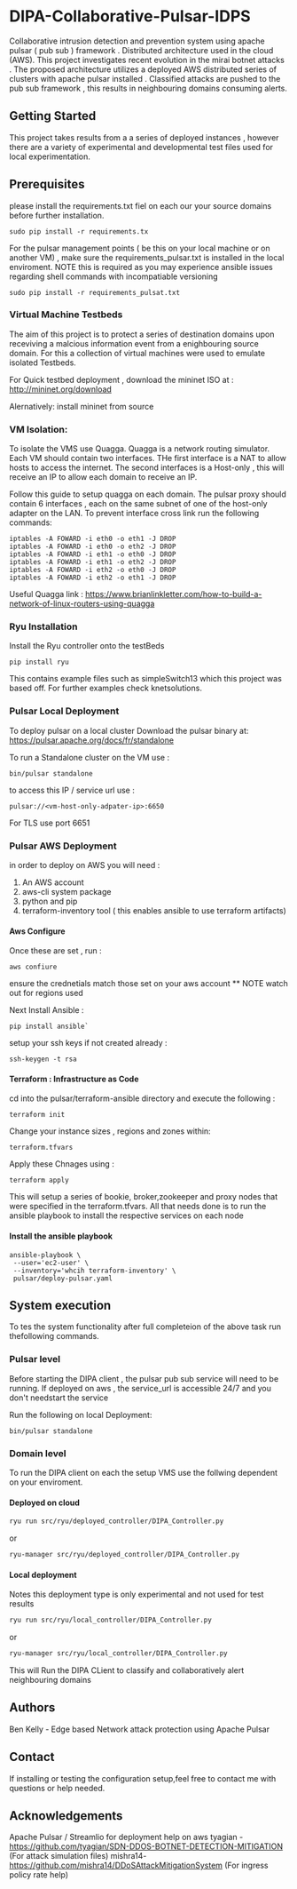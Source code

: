 # DIPA-Collaborative-Pulsar-IDPS
Collaborative intrusion detection and prevention system using apache pulsar ( pub sub ) framework . Distributed architecture used in the cloud (AWS). This project investigates recent evolution in the mirai botnet attacks . The proposed architecture utilizes a deployed AWS distributed series of clusters with apache pulsar installed . Classified attacks are pushed to the pub sub framework , this results in neighbouring domains consuming alerts.

## Getting Started
This project takes results from a a series of deployed instances , however there are a variety of experimental and developmental test files used for local experimentation. 

## Prerequisites
please install the requirements.txt fiel on each our your source domains before further installation.

```
sudo pip install -r requirements.tx
```

For the pulsar management points ( be this on your local machine or on another VM) , make sure the requirements_pulsar.txt is installed in the local enviroment. NOTE this is required as you may  experience ansible issues regarding shell commands with incompatiable versioning

```
sudo pip install -r requirements_pulsat.txt
``` 

### Virtual Machine Testbeds
The aim of this project is to protect a series of destination domains upon receviving a malcious information event from a enighbouring source domain. For this a collection of virtual machines were used to emulate isolated Testbeds. 

For Quick testbed deployment , download the mininet ISO at :
http://mininet.org/download

Alernatively:
install mininet from source 

### VM Isolation:
To isolate the VMS use Quagga. Quagga is a network routing simulator. Each VM should contain two interfaces. THe first interface is a NAT to allow hosts to access the internet. The second interfaces is a Host-only , this will receive an IP to allow each domain to receive an IP.

Follow this guide to setup quagga on each domain. The pulsar proxy should contain 6 interfaces , each on the same subnet of one of the host-only adapter on the LAN. To prevent interface cross link run the following commands: 

``` 
iptables -A FOWARD -i eth0 -o eth1 -J DROP
iptables -A FOWARD -i eth0 -o eth2 -J DROP
iptables -A FOWARD -i eth1 -o eth0 -J DROP
iptables -A FOWARD -i eth1 -o eth2 -J DROP
iptables -A FOWARD -i eth2 -o eth0 -J DROP
iptables -A FOWARD -i eth2 -o eth1 -J DROP
```
Useful Quagga link : https://www.brianlinkletter.com/how-to-build-a-network-of-linux-routers-using-quagga

### Ryu Installation
Install the Ryu controller onto the testBeds

```
pip install ryu
```
This contains example files such as simpleSwitch13 which this project was based off. For further examples check knetsolutions.

### Pulsar Local Deployment
To deploy pulsar on a local cluster Download the pulsar binary at:
https://pulsar.apache.org/docs/fr/standalone

To run a Standalone cluster on the VM use :

```
bin/pulsar standalone 
```

to access this IP / service url use :

```
pulsar://<vm-host-only-adpater-ip>:6650
```

For TLS use port 6651

### Pulsar AWS Deployment
in order to deploy on AWS you will need :
1) An AWS account
2) aws-cli system package
3) python and pip
4) terraform-inventory tool ( this enables ansible to use terraform artifacts)

#### Aws Configure
Once these are set , run :
```
aws confiure
```

ensure the crednetials match those set on your aws account
** NOTE watch out for regions used

Next Install Ansible :
```
pip install ansible`
```

setup your ssh keys if not created already :
```
ssh-keygen -t rsa
```

#### Terraform : Infrastructure as Code
cd into the pulsar/terraform-ansible directory and execute the following :
```
terraform init
```

Change your instance sizes , regions and zones within:
```
terraform.tfvars
```

Apply these Chnages using :
```
terraform apply
```

This will setup a series of bookie, broker,zookeeper and proxy nodes that were specified in the terraform.tfvars. All that needs done is to run the ansible playbook to install the respective services on each node 

#### Install the ansible playbook
```
ansible-playbook \
 --user='ec2-user' \
 --inventory='whcih terraform-inventory' \
 pulsar/deploy-pulsar.yaml
```

## System execution 
To tes the system functionality after full completeion of the above task run thefollowing commands.

### Pulsar level
Before starting the DIPA client , the pulsar pub sub service will need to be running. If deployed on aws , the service_url is accessible 24/7 and you don't needstart the service

Run the following on local Deployment:

```
bin/pulsar standalone 
```





### Domain level
To run the DIPA client on each the setup VMS use the follwing dependent on your enviroment.

#### Deployed on cloud
```bash
ryu run src/ryu/deployed_controller/DIPA_Controller.py
```
or
```bash
ryu-manager src/ryu/deployed_controller/DIPA_Controller.py
```

#### Local deployment
Notes this deployment type is only experimental and not used for test results
```bash
ryu run src/ryu/local_controller/DIPA_Controller.py
```
or
```bash
ryu-manager src/ryu/local_controller/DIPA_Controller.py
```


This will Run the DIPA CLient to classify and collaboratively alert neighbouring domains

## Authors
Ben Kelly - Edge based Network attack protection using Apache Pulsar

## Contact
If installing or testing the configuration setup,feel free to contact me with questions or help needed. 

## Acknowledgements
Apache Pulsar / Streamlio for deployment help on aws
tyagian - https://github.com/tyagian/SDN-DDOS-BOTNET-DETECTION-MITIGATION (For attack simulation files)
mishra14- https://github.com/mishra14/DDoSAttackMitigationSystem (For ingress policy rate help)
